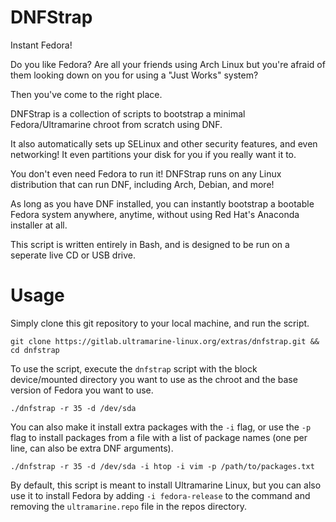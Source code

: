 # DNFStrap
Instant Fedora!

Do you like Fedora? Are all your friends using Arch Linux but you're afraid of them looking down on you for using a "Just Works" system?

Then you've come to the right place.

DNFStrap is a collection of scripts to bootstrap a minimal Fedora/Ultramarine chroot from scratch using DNF.

It also automatically sets up SELinux and other security features, and even networking! It even partitions your disk for you if you really want it to.

You don't even need Fedora to run it! DNFStrap runs on any Linux distribution that can run DNF, including Arch, Debian, and more!

As long as you have DNF installed, you can instantly bootstrap a bootable Fedora system anywhere, anytime, without using Red Hat's Anaconda installer at all.

This script is written entirely in Bash, and is designed to be run on a seperate live CD or USB drive.

# Usage
Simply clone this git repository to your local machine, and run the script.
```
git clone https://gitlab.ultramarine-linux.org/extras/dnfstrap.git && cd dnfstrap
```

To use the script, execute the `dnfstrap` script with the block device/mounted directory you want to use as the chroot and the base version of Fedora you want to use.
```
./dnfstrap -r 35 -d /dev/sda
```
You can also make it install extra packages with the `-i` flag, or use the `-p` flag to install packages from a file with a list of package names (one per line, can also be extra DNF arguments).
```
./dnfstrap -r 35 -d /dev/sda -i htop -i vim -p /path/to/packages.txt
```
By default, this script is meant to install Ultramarine Linux, but you can also use it to install Fedora by adding `-i fedora-release` to the command and removing the `ultramarine.repo` file in the repos directory.
